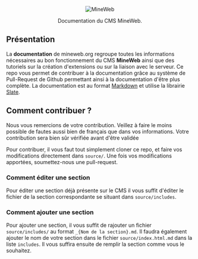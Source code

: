 <p align="center">
  <img src="https://mineweb.org/favicon.png" alt="MineWeb">
</p>

<p align="center">Documentation du CMS MineWeb.</p>

Présentation
------------

La **documentation** de mineweb.org regroupe toutes les informations nécessaires au bon fonctionnement du CMS **MineWeb** ainsi que des tutoriels sur la création d'extensions ou sur la liaison avec le serveur.
Ce repo vous permet de contribuer à la documentation grâce au système de Pull-Request de Github permettant ainsi à la documentation d'être plus complète. La documentation est au format [Markdown](https://fr.wikipedia.org/wiki/Markdown) et utilise la librairie [Slate](https://github.com/lord/slate). 

Comment contribuer ?
------------------------------

Nous vous remercions de votre contribution. Veillez à faire le moins possible de fautes aussi bien de français que dans vos informations. Votre contribution sera bien sûr vérifiée avant d'être validée

Pour contribuer, il vous faut tout simplement cloner ce repo, et faire vos modifications directement dans `source/`. 
Une fois vos modifications apportées, soumettez-nous une pull-request. 

### Comment éditer une section

Pour éditer une section déjà présente sur le CMS il vous suffit d'éditer le fichier de la section correspondante se situant dans `source/includes`.

### Comment ajouter une section

Pour ajouter une section, il vous suffit de rajouter un fichier `source/includes/` au format `_{Nom de la section}.md`. Il faudra également ajouter le nom de votre section dans le fichier `source/index.html.md` dans la liste `includes`.
Il vous suffira ensuite de remplir la section comme vous le souhaitez. 
